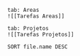 

````tabs
tab: Areas
![[Tarefas Areas]]

tab: Projetos
![[Tarefas Projetos]]

SORT file.name DESC
````
